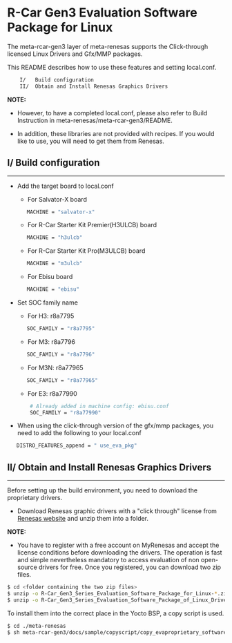 # R-Car Gen3 Evaluation Software Package for Linux

The meta-rcar-gen3 layer of meta-renesas supports the Click-through licensed
Linux Drivers and Gfx/MMP packages.

This README describes how to use these features and setting local.conf.

```bash
    I/   Build configuration
    II/  Obtain and Install Renesas Graphics Drivers
```

**NOTE:**

* However, to have a completed local.conf, please also refer to Build
Instruction in meta-renesas/meta-rcar-gen3/README.

* In addition, these libraries are not provided with recipes. If you would like
to use, you will need to get them from Renesas.

## I/ Build configuration
-------------------------

* Add the target board to local.conf

    * For Salvator-X board

    ```bash
       MACHINE = "salvator-x"
    ```

    * For R-Car Starter Kit Premier(H3ULCB) board

    ```bash
       MACHINE = "h3ulcb"
    ```

    * For R-Car Starter Kit Pro(M3ULCB) board

    ```bash
       MACHINE = "m3ulcb"
    ```

    * For Ebisu board

    ```bash
       MACHINE = "ebisu"
    ```

* Set SOC family name

    * For H3: r8a7795

    ```bash
       SOC_FAMILY = "r8a7795"
    ```

    * For M3: r8a7796

    ```bash
       SOC_FAMILY = "r8a7796"
    ```

    * For M3N: r8a77965

    ```bash
       SOC_FAMILY = "r8a77965"
    ```

    * For E3: r8a77990

    ```bash
        # Already added in machine config: ebisu.conf
        SOC_FAMILY = "r8a77990"
    ```

* When using the click-through version of the gfx/mmp packages, you need to add
the following to your local.conf

```bash
   DISTRO_FEATURES_append = " use_eva_pkg"
```

## II/ Obtain and Install Renesas Graphics Drivers
--------------------------------------------------

Before setting up the build environment, you need to download the proprietary
drivers.

* Download Renesas graphic drivers with a "click through" license from
[Renesas website][rcar Linux Drivers] and unzip them into a folder.

**NOTE:**

* You have to register with a free account on MyRenesas and accept the license
conditions before downloading the drivers.
The operation is fast and simple nevertheless mandatory to access evaluation of
non open-source drivers for free.
Once you registered, you can download two zip files.

```bash
$ cd <folder containing the two zip files>
$ unzip -o R-Car_Gen3_Series_Evaluation_Software_Package_for_Linux-*.zip
$ unzip -o R-Car_Gen3_Series_Evaluation_Software_Package_of_Linux_Drivers-*.zip
```

To install them into the correct place in the Yocto BSP, a copy script is used.

```bash
$ cd ./meta-renesas
$ sh meta-rcar-gen3/docs/sample/copyscript/copy_evaproprietary_softwares.sh <path to the folder containing the packages>
```

[rcar Linux Drivers]: https://www.renesas.com/us/en/solutions/automotive/rcar-download/rcar-demoboard-2.html
